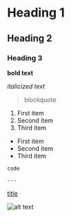 
# Heading 1
## Heading 2
### Heading 3

**bold text**

*italicized text*

> blockquote

1. First item
2. Second item
3. Third item

- First item
- Second item
- Third item

`code`

	---

 [title](https://www.example.com)

![alt text](image.jpg)

